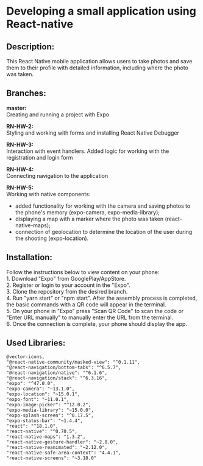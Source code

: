 # Developing a small application using React-native


## Description:
This React Native mobile application allows users to take photos and save them to their profile with detailed information, including where the photo was taken.


## Branches:
**master:**<br>
Creating and running a project with Expo<br>

**RN-HW-2:**<br>
Styling and working with forms and installing React Native Debugger<br>

**RN-HW-3:**<br>
Interaction with event handlers. Added logic for working with the registration and login form<br>

**RN-HW-4:**<br>
Connecting navigation to the application<br>

**RN-HW-5:**<br>
Working with native components:<br>
- added functionality for working with the camera and saving photos to the phone's memory (expo-camera, expo-media-library);<br>
- displaying a map with a marker where the photo was taken (react-native-maps);<br>
- connection of geolocation to determine the location of the user during the shooting (expo-location).<br>

## Installation:
Follow the instructions below to view content on your phone: 
<br/>1. Download "Expo" from GooglePlay/AppStore. 
<br/>2. Register or login to your account in the "Expo".
<br/>3. Clone the repository from the desired branch.
<br/>4. Run "yarn start" or "npm start". After the assembly process is completed, the basic commands with a QR code will appear in the terminal.
<br/>5. On your phone in "Expo" press "Scan QR Code" to scan the code or "Enter URL manually" to manually enter the URL from the terminal.
<br/>6. Once the connection is complete, your phone should display the app.


## Used Libraries:
    @vector-icons,
    "@react-native-community/masked-view": "^0.1.11",
    "@react-navigation/bottom-tabs": "^6.5.7",
    "@react-navigation/native": "^6.1.6",
    "@react-navigation/stack": "^6.3.16",
    "expo": "^47.0.0",
    "expo-camera": "~13.1.0",
    "expo-location": "~15.0.1",
    "expo-font": "~11.0.1",
    "expo-image-picker": "^12.0.2",
    "expo-media-library": "~15.0.0",
    "expo-splash-screen": "^0.17.5",
    "expo-status-bar": "~1.4.4",
    "react": "^18.1.0",
    "react-native": "^0.70.5",
    "react-native-maps": "1.3.2",
    "react-native-gesture-handler": "~2.8.0",
    "react-native-reanimated": "~2.12.0",
    "react-native-safe-area-context": "4.4.1",
    "react-native-screens": "~3.18.0"
